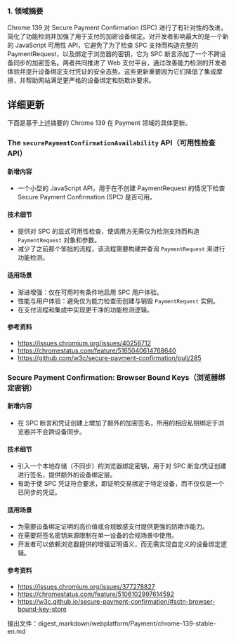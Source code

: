 ### 1. 领域摘要

Chrome 139 对 Secure Payment Confirmation (SPC) 进行了有针对性的改进，简化了功能检测并加强了用于支付的加密设备绑定。对开发者影响最大的是一个新的 JavaScript 可用性 API，它避免了为了检查 SPC 支持而构造完整的 PaymentRequest，以及绑定于浏览器的密钥，它为 SPC 断言添加了一个不跨设备同步的加密签名。两者共同推进了 Web 支付平台，通过改善能力检测的开发者体验并提升设备绑定支付凭证的安全态势。这些更新重要因为它们降低了集成摩擦，并帮助网站满足更严格的设备绑定和防欺诈要求。

## 详细更新

下面是基于上述摘要的 Chrome 139 在 Payment 领域的具体更新。

### The `securePaymentConfirmationAvailability` API（可用性检查 API）

#### 新增内容
- 一个小型的 JavaScript API，用于在不创建 PaymentRequest 的情况下检查 Secure Payment Confirmation (SPC) 是否可用。

#### 技术细节
- 提供对 SPC 的显式可用性检查，使调用方无需仅为检测支持而构造 `PaymentRequest` 对象和参数。
- 减少了之前那个笨拙的流程，该流程需要构建并查询 `PaymentRequest` 来进行功能检测。

#### 适用场景
- 渐进增强：仅在可用时有条件地启用 SPC 用户体验。
- 性能与用户体验：避免仅为能力检查而创建与销毁 `PaymentRequest` 实例。
- 在支付流程和集成中实现更干净的功能检测逻辑。

#### 参考资料
- https://issues.chromium.org/issues/40258712
- https://chromestatus.com/feature/5165040614768640
- https://github.com/w3c/secure-payment-confirmation/pull/285

### Secure Payment Confirmation: Browser Bound Keys（浏览器绑定密钥）

#### 新增内容
- 在 SPC 断言和凭证创建上增加了额外的加密签名，所用的相应私钥绑定于浏览器并不会跨设备同步。

#### 技术细节
- 引入一个本地存储（不同步）的浏览器绑定密钥，用于对 SPC 断言/凭证创建进行签名，提供额外的设备绑定层。
- 有助于使 SPC 凭证符合要求，即证明交易绑定于特定设备，而不仅仅是一个已同步的凭证。

#### 适用场景
- 为需要设备绑定证明的高价值或合规敏感支付提供更强的防欺诈能力。
- 在需要将签名密钥来源限制在单一设备的合规场景中使用。
- 开发者可以依赖浏览器提供的增强证明语义，而无需实现自定义的设备绑定逻辑。

#### 参考资料
- https://issues.chromium.org/issues/377278827
- https://chromestatus.com/feature/5106102997614592
- https://w3c.github.io/secure-payment-confirmation/#sctn-browser-bound-key-store

输出文件：digest_markdown/webplatform/Payment/chrome-139-stable-en.md